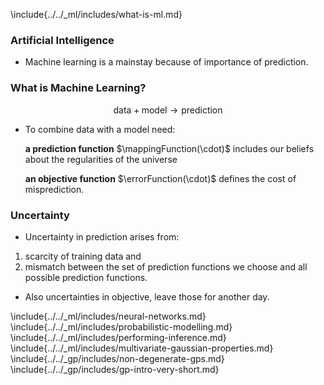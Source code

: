 <!-- Introduction to GPs -->

\include{../../_ml/includes/what-is-ml.md}

### Artificial Intelligence

* Machine learning is a mainstay because of importance of prediction.

### What is Machine Learning?

$$\text{data} + \text{model} \rightarrow \text{prediction}$$

* To combine data with a model need:

    **a prediction function** $\mappingFunction(\cdot)$ includes our beliefs about the regularities of the universe

    **an objective function** $\errorFunction(\cdot)$ defines the cost of misprediction.


### Uncertainty

* Uncertainty in prediction arises from:

1. scarcity of training data and 
2. mismatch between the set of prediction functions we choose and all possible prediction functions.

* Also uncertainties in objective, leave those for another day.

\include{../../_ml/includes/neural-networks.md}
\include{../../_ml/includes/probabilistic-modelling.md}
\include{../../_ml/includes/performing-inference.md}
\include{../../_ml/includes/multivariate-gaussian-properties.md}
\include{../../_gp/includes/non-degenerate-gps.md}
\include{../../_gp/includes/gp-intro-very-short.md}
